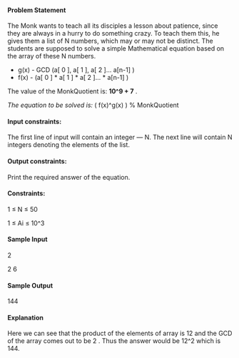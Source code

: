 #### Problem Statement
The Monk wants to teach all its disciples a lesson about patience, since they are always in a hurry to do something crazy. 
To teach them this, he gives them a list of N numbers, which may or may not be distinct. 
The students are supposed to solve a simple Mathematical equation based on the array of these N numbers.

* g(x) - GCD (a[ 0 ], a[ 1 ], a[ 2 ]... a[n-1] )
* f(x) - (a[ 0 ] * a[ 1 ] * a[ 2 ]... * a[n-1] )

The value of the MonkQuotient is: **10^9 + 7** .

*The equation to be solved is:* ( f(x)^g(x) ) % MonkQuotient

#### Input constraints:
The first line of input will contain an integer — N. The next line will contain N integers denoting the elements of the list.

#### Output constraints:
Print the required answer of the equation.

#### Constraints:
1 ≤ N ≤ 50

1 ≤ Ai ≤ 10^3

#### Sample Input 
2

2 6 

#### Sample Output
144

#### Explanation
Here we can see that the product of the elements of array is 12 and the GCD of the array comes out to be 2 . 
Thus the answer would be 12^2 which is 144.
